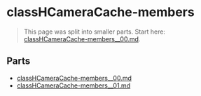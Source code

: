 # classHCameraCache-members

> This page was split into smaller parts. Start here: [classHCameraCache-members__00.md](classHCameraCache-members__00.md).

## Parts

- [classHCameraCache-members__00.md](classHCameraCache-members__00.md)
- [classHCameraCache-members__01.md](classHCameraCache-members__01.md)
